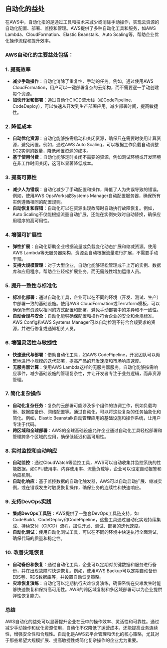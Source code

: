 ## 自动化的益处

在AWS中，自动化指的是通过工具和技术来减少或消除手动操作，实现云资源的自动化配置、部署、监控和管理。AWS提供了多种自动化工具和服务，如AWS Lambda、CloudFormation、Elastic Beanstalk、Auto Scaling等，帮助企业优化操作流程和提升效率。

### AWS自动化的主要益处包括：

### 1. **提高效率**
- **减少手动操作**：自动化消除了重复性、手动的任务。例如，通过使用AWS CloudFormation，用户可以一键部署复杂的云架构，而不需要逐一手动创建每个资源。
- **加快开发和部署**：通过自动化CI/CD流水线（如CodePipeline、CodeDeploy），可以快速从开发到生产部署应用，减少部署时间，提高敏捷性。

### 2. **降低成本**
- **自动优化资源**：自动化能够按需启动和关闭资源，确保只在需要时使用计算资源，避免闲置。例如，通过AWS Auto Scaling，可以根据工作负载自动调整EC2实例的数量，降低闲置资源的成本。
- **基于使用付费**：自动化能够定时关闭不需要的资源，例如测试环境或开发环境在非工作时间关闭，这可以显著降低成本。
  
### 3. **提高可靠性**
- **减少人为错误**：自动化减少了手动配置和操作，降低了人为失误导致的错误。例如，使用AWS OpsWorks或Systems Manager自动配置服务器，确保所有实例遵循相同的配置规则。
- **自动恢复和容错**：自动化可以在资源出现故障时自动执行故障恢复。例如，Auto Scaling不仅能根据流量自动扩展，还能在实例失效时自动替换，确保应用程序的高可用性。

### 4. **增强可扩展性**
- **弹性扩展**：自动化帮助企业根据流量或负载变化动态扩展和缩减资源。使用AWS Lambda等无服务器架构，资源会自动根据流量进行扩展，不需要手动干预。
- **支持大规模管理**：对于大型企业，自动化能够轻松管理成千上万的实例、数据库和应用程序，帮助企业轻松扩展业务，而无需线性增加运维人员。

### 5. **提升一致性与标准化**
- **标准化部署**：通过自动化工具，企业可以在不同的环境（开发、测试、生产）中部署一致的基础设施。使用AWS CloudFormation或Terraform模板，可以确保所有资源以相同的方式配置和部署，避免手动部署中的差异和不一致性。
- **自动合规与安全**：自动化能够确保配置和操作符合企业的安全和合规标准。AWS Config和AWS Systems Manager可以自动检测不符合合规要求的资源，并进行修复或通知相关人员。

### 6. **增强灵活性与敏捷性**
- **快速迭代与部署**：借助自动化工具，如AWS CodePipeline，开发团队可以频繁地进行小规模的迭代部署，提高产品的开发速度和市场响应速度。
- **无服务器计算**：使用AWS Lambda这样的无服务器服务，自动化能够按需响应事件，减少基础设施的管理复杂性，并让开发者专注于业务逻辑，而非资源管理。

### 7. **简化复杂操作**
- **自动化复杂任务**：复杂的云部署可能涉及多个组件的协调工作，例如负载均衡、数据库备份、网络配置等。通过自动化，可以将这些复杂的任务抽象化和简化。例如，Elastic Beanstalk自动管理应用的基础设施和操作系统，让用户专注于代码。
- **跨区域和全球部署**：AWS的全球基础设施允许企业通过自动化工具轻松部署和管理跨多个区域的应用，确保低延迟和高可用性。

### 8. **实时监控和自动响应**
- **自动监控**：通过CloudWatch等监控工具，AWS可以自动收集并监控系统的性能数据，如CPU使用率、内存使用率、流量负载等，企业可以设定自动报警和响应机制。
- **自动化响应**：基于监控数据的自动化触发器，AWS可以自动启动扩展、缩减实例，或在错误发生时触发恢复操作，确保业务的连续性和快速响应。

### 9. **支持DevOps实践**
- **集成DevOps工具链**：AWS提供了一整套DevOps工具链支持，如CodeBuild、CodeDeploy和CodePipeline，这些工具通过自动化实现持续集成、持续交付（CI/CD）流程，加快开发、测试、部署的迭代速度。
- **自动化测试**：使用自动化测试工具，可以在不同的环境中快速执行全面测试，确保代码的质量和稳定性。

### 10. **改善灾难恢复**
- **自动备份和恢复**：通过自动化工具，企业可以定期对关键数据和服务进行备份，并在出现故障时快速恢复。例如，使用AWS Backup可以定期自动备份EBS卷、RDS数据库等，并设置自动恢复策略。
- **灾难恢复演练**：自动化可以定期执行灾难恢复演练，确保系统在灾难发生时能够快速恢复和保持高可用性。AWS的跨区域复制和多区域部署可以为企业提供弹性恢复能力。

### 总结
AWS自动化的益处可以显著提升企业在云中的操作效率、灵活性和可靠性。通过减少手动操作和优化资源使用，自动化不仅降低了运营成本，还能提高业务连续性，增强安全性和合规性。自动化是AWS云平台管理和优化的核心策略，尤其对于那些希望大规模扩展、提高敏捷性或简化复杂操作的企业尤为重要。